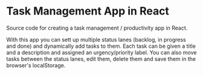 # Task Management App in React

Source code for creating a task management / productivity app in React.

With this app you can sett up multiple status lanes (backlog, in progress and done) and dynamically add tasks to them. Each task can be given a title and a description and assigned an urgency/priority label. You can also move tasks between the status lanes, edit them, delete them and save them in the browser's localStorage.

